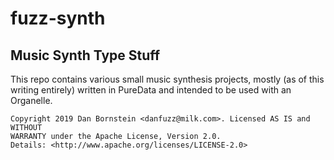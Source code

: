 fuzz-synth
==========

Music Synth Type Stuff
----------------------

This repo contains various small music synthesis projects, mostly (as of this
writing entirely) written in PureData and intended to be used with an Organelle.

```
Copyright 2019 Dan Bornstein <danfuzz@milk.com>. Licensed AS IS and WITHOUT
WARRANTY under the Apache License, Version 2.0.
Details: <http://www.apache.org/licenses/LICENSE-2.0>
```
